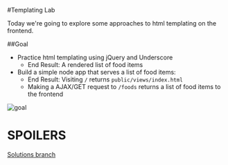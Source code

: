 #Templating Lab

Today we're going to explore some approaches to html templating on the frontend.

##Goal

* Practice html templating using jQuery and Underscore
    - End Result: A rendered list of food items
* Build a simple node app that serves a list of food items:
    - End Result: Visiting `/` returns `public/views/index.html`
    - Making a AJAX/GET request to `/foods` returns a list of food items to the frontend

![goal](/goal.png)


# SPOILERS

[Solutions branch](https://github.com/sf-wdi-18/templating_lab/tree/solution)
